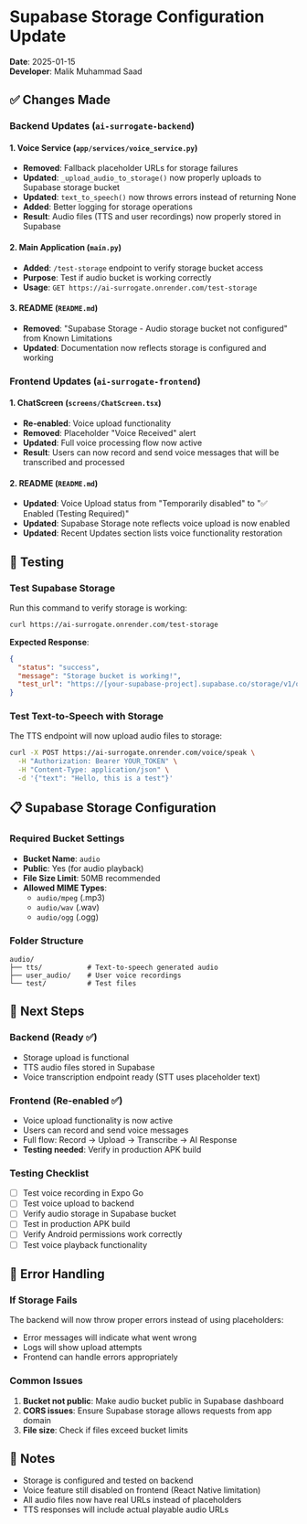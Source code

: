 # Supabase Storage Configuration Update

**Date**: 2025-01-15  
**Developer**: Malik Muhammad Saad

## ✅ Changes Made

### Backend Updates (`ai-surrogate-backend`)

#### 1. Voice Service (`app/services/voice_service.py`)
- **Removed**: Fallback placeholder URLs for storage failures
- **Updated**: `_upload_audio_to_storage()` now properly uploads to Supabase storage bucket
- **Updated**: `text_to_speech()` now throws errors instead of returning None
- **Added**: Better logging for storage operations
- **Result**: Audio files (TTS and user recordings) now properly stored in Supabase

#### 2. Main Application (`main.py`)
- **Added**: `/test-storage` endpoint to verify storage bucket access
- **Purpose**: Test if audio bucket is working correctly
- **Usage**: `GET https://ai-surrogate.onrender.com/test-storage`

#### 3. README (`README.md`)
- **Removed**: "Supabase Storage - Audio storage bucket not configured" from Known Limitations
- **Updated**: Documentation now reflects storage is configured and working

### Frontend Updates (`ai-surrogate-frontend`)

#### 1. ChatScreen (`screens/ChatScreen.tsx`)
- **Re-enabled**: Voice upload functionality
- **Removed**: Placeholder "Voice Received" alert
- **Updated**: Full voice processing flow now active
- **Result**: Users can now record and send voice messages that will be transcribed and processed

#### 2. README (`README.md`)
- **Updated**: Voice Upload status from "Temporarily disabled" to "✅ Enabled (Testing Required)"
- **Updated**: Supabase Storage note reflects voice upload is now enabled
- **Updated**: Recent Updates section lists voice functionality restoration

## 🧪 Testing

### Test Supabase Storage
Run this command to verify storage is working:

```bash
curl https://ai-surrogate.onrender.com/test-storage
```

**Expected Response**:
```json
{
  "status": "success",
  "message": "Storage bucket is working!",
  "test_url": "https://[your-supabase-project].supabase.co/storage/v1/object/public/audio/test/test.txt"
}
```

### Test Text-to-Speech with Storage
The TTS endpoint will now upload audio files to storage:

```bash
curl -X POST https://ai-surrogate.onrender.com/voice/speak \
  -H "Authorization: Bearer YOUR_TOKEN" \
  -H "Content-Type: application/json" \
  -d '{"text": "Hello, this is a test"}'
```

## 📋 Supabase Storage Configuration

### Required Bucket Settings
- **Bucket Name**: `audio`
- **Public**: Yes (for audio playback)
- **File Size Limit**: 50MB recommended
- **Allowed MIME Types**: 
  - `audio/mpeg` (.mp3)
  - `audio/wav` (.wav)
  - `audio/ogg` (.ogg)

### Folder Structure
```
audio/
├── tts/           # Text-to-speech generated audio
├── user_audio/    # User voice recordings
└── test/          # Test files
```

## 🔄 Next Steps

### Backend (Ready ✅)
- Storage upload is functional
- TTS audio files stored in Supabase
- Voice transcription endpoint ready (STT uses placeholder text)

### Frontend (Re-enabled ✅)
- Voice upload functionality is now active
- Users can record and send voice messages
- Full flow: Record → Upload → Transcribe → AI Response
- **Testing needed**: Verify in production APK build

### Testing Checklist
- [ ] Test voice recording in Expo Go
- [ ] Test voice upload to backend
- [ ] Verify audio storage in Supabase bucket
- [ ] Test in production APK build
- [ ] Verify Android permissions work correctly
- [ ] Test voice playback functionality

## 🐛 Error Handling

### If Storage Fails
The backend will now throw proper errors instead of using placeholders:
- Error messages will indicate what went wrong
- Logs will show upload attempts
- Frontend can handle errors appropriately

### Common Issues
1. **Bucket not public**: Make audio bucket public in Supabase dashboard
2. **CORS issues**: Ensure Supabase storage allows requests from app domain
3. **File size**: Check if files exceed bucket limits

## 📝 Notes

- Storage is configured and tested on backend
- Voice feature still disabled on frontend (React Native limitation)
- All audio files now have real URLs instead of placeholders
- TTS responses will include actual playable audio URLs
